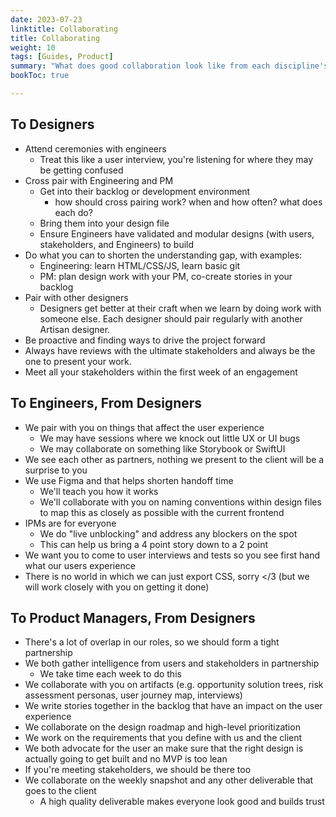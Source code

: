 ```yaml
---
date: 2023-07-23
linktitle: Collaborating
title: Collaborating
weight: 10
tags: [Guides, Product]
summary: "What does good collaboration look like from each discipline's perspective?"
bookToc: true

---
```


## To Designers

- Attend ceremonies with engineers
    - Treat this like a user interview, you're listening for where they may be getting confused
- Cross pair with Engineering and PM
    - Get into their backlog or development environment
        - how should cross pairing work? when and how often? what does each do?
    - Bring them into your design file
    - Ensure Engineers have validated and modular designs (with users, stakeholders, and Engineers) to build
- Do what you can to shorten the understanding gap, with examples:
    - Engineering: learn HTML/CSS/JS, learn basic git
    - PM: plan design work with your PM, co-create stories in your backlog
- Pair with other designers
    - Designers get better at their craft when we learn by doing work with someone else. Each designer should pair regularly with another Artisan designer.
- Be proactive and finding ways to drive the project forward
- Always have reviews with the ultimate stakeholders and always be the one to present your work.
- Meet all your stakeholders within the first week of an engagement

## To Engineers, From Designers

- We pair with you on things that affect the user experience
    - We may have sessions where we knock out little UX or UI bugs
    - We may collaborate on something like Storybook or SwiftUI
- We see each other as partners, nothing we present to the client will be a surprise to you
- We use Figma and that helps shorten handoff time
    - We'll teach you how it works
    - We'll collaborate with you on naming conventions within design files to map this as closely as possible with the current frontend
- IPMs are for everyone
    - We do "live unblocking" and address any blockers on the spot
    - This can help us bring a 4 point story down to a 2 point
- We want you to come to user interviews and tests so you see first hand what our users experience
- There is no world in which we can just export CSS, sorry </3 (but we will work closely with you on getting it done)

## To Product Managers, From Designers

- There's a lot of overlap in our roles, so we should form a tight partnership
- We both gather intelligence from users and stakeholders in partnership
    - We take time each week to do this
- We collaborate with you on artifacts (e.g. opportunity solution trees, risk assessment personas, user journey map, interviews)
- We write stories together in the backlog that have an impact on the user experience
- We collaborate on the design roadmap and high-level prioritization
- We work on the requirements that you define with us and the client
- We both advocate for the user an make sure that the right design is actually going to get built and no MVP is too lean
- If you're meeting stakeholders, we should be there too
- We collaborate on the weekly snapshot and any other deliverable that goes to the client
    - A high quality deliverable makes everyone look good and builds trust